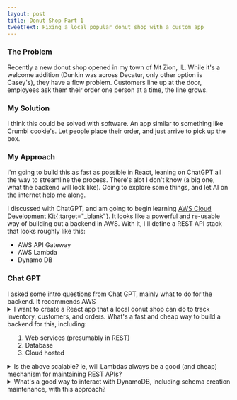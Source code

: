 ```yaml
---
layout: post
title: Donut Shop Part 1
tweetText: Fixing a local popular donut shop with a custom app
---
```


<h3>The Problem</h3>
Recently a new donut shop opened in my town of Mt Zion, IL.  While it's a welcome addition (Dunkin was across Decatur, only other option is Casey's), they have a flow problem.  Customers line up at the door, employees ask them their order one person at a time, the line grows.

<h3>My Solution</h3>
I think this could be solved with software.  An app similar to something like Crumbl cookie's.  Let people place their order, and just arrive to pick up the box.

<h3>My Approach</h3>
I'm going to build this as fast as possible in React, leaning on ChatGPT all the way to streamline the process.  There's alot I don't know (a big one, what the backend will look like).  Going to explore some things, and let AI on the internet help me along.

I discussed with ChatGPT, and am going to begin learning [AWS Cloud Development Kit][aws_cdk]{:target="_blank"}.  It looks like a powerful and re-usable way of building out a backend in AWS.  With it, I'll define a REST API stack that looks roughly like this:

* AWS API Gateway
* AWS Lambda
* Dynamo DB

<h3>Chat GPT</h3>
I asked some intro questions from Chat GPT, mainly what to do for the backend.  It recommends AWS

<details>
  <summary>I want to create a React app that a local donut shop can do to track inventory, customers, and orders.  What's a fast and cheap way to build a backend for this, including:

1) Web services (presumably in REST)
2) Database
3) Cloud hosted
</summary>

<div class="chatgpt-answer">
A fast and cost-effective way to build a backend for your React app, including web services, a database, and cloud hosting, is by leveraging serverless technologies provided by cloud service providers like AWS (Amazon Web Services), Google Cloud Platform (GCP), or Microsoft Azure. Here's a general approach using AWS as an example:

1. **Web Services (REST API):**
   You can use AWS API Gateway to create RESTful APIs. API Gateway allows you to define endpoints, methods (GET, POST, PUT, DELETE), authentication, and integration with other AWS services or custom backend logic.

2. **Database:**
   For the database, you can use Amazon DynamoDB, a fully managed NoSQL database service provided by AWS. DynamoDB is scalable, highly available, and can handle large amounts of data with low latency. It's well-suited for applications that require flexible data models and high performance.

3. **Cloud Hosting:**
   You can host your backend services and database on AWS Lambda and Amazon API Gateway. AWS Lambda allows you to run code without provisioning or managing servers. You can write your backend logic in Node.js, Python, Java, or other supported languages, and AWS Lambda will automatically scale it based on demand. Amazon API Gateway integrates seamlessly with Lambda to expose your APIs to the web.

Here's a step-by-step guide to set up the backend:

1. **Create REST APIs with AWS API Gateway:**
   - Define your API endpoints, such as `/inventory`, `/customers`, `/orders`.
   - Configure methods (GET, POST, PUT, DELETE) for each endpoint.
   - Integrate API Gateway with Lambda functions to handle requests.

2. **Set up a Database with Amazon DynamoDB:**
   - Define tables for inventory, customers, and orders in DynamoDB.
   - Design the schema based on your application's requirements.
   - Use AWS SDKs or AWS Management Console to interact with DynamoDB.

3. **Develop Backend Logic with AWS Lambda:**
   - Write serverless functions in Node.js, Python, or any supported language.
   - Implement business logic for handling inventory, customer, and order operations.
   - Integrate Lambda functions with API Gateway to process incoming requests.

4. **Deploy and Manage Resources:**
   - Use AWS CloudFormation or AWS Management Console to deploy and manage your backend resources.
   - Monitor performance, errors, and usage metrics using AWS CloudWatch.

By following this approach, you can quickly build a scalable and cost-effective backend for your React app using serverless technologies provided by AWS. Similar services are available on other cloud platforms like Google Cloud Functions, Firebase, or Azure Functions, allowing you to choose the best fit for your project's requirements and budget.
</div>
</details>

<details>
  <summary>
  Is the above scalable?  ie, will Lambdas always be a good (and cheap) mechanism for maintaining REST APIs?
    </summary>
<div class="chatgpt-answer">
Yes, using AWS Lambda for maintaining REST APIs can be a scalable and cost-effective solution, especially for applications with varying traffic patterns and unpredictable workloads. Here's why Lambda can be a good choice:

1. **Scalability:** AWS Lambda automatically scales your backend resources based on incoming requests. It can handle thousands of requests per second without you needing to provision or manage servers. This makes it highly scalable and capable of handling sudden spikes in traffic without any manual intervention.

2. **Cost-Effectiveness:** With Lambda, you only pay for the compute time consumed by your functions. Since Lambda automatically scales up and down based on demand, you're not charged for idle resources. This pay-as-you-go pricing model can be very cost-effective, especially for applications with intermittent or unpredictable usage patterns.

3. **Low Maintenance Overhead:** Lambda abstracts away server management tasks, such as provisioning, scaling, patching, and monitoring. This reduces the operational overhead and allows you to focus more on application development rather than infrastructure management.

4. **Integration with Other AWS Services:** Lambda seamlessly integrates with other AWS services, such as API Gateway, DynamoDB, S3, and more. This enables you to build fully serverless architectures using a combination of Lambda functions and managed services, further reducing complexity and operational burden.

5. **Performance:** AWS Lambda provides low-latency execution, typically in the range of milliseconds. This ensures that your REST APIs respond quickly to client requests, providing a smooth user experience.

While Lambda is a powerful and scalable solution, it's essential to design your application architecture carefully to optimize performance and cost-effectiveness. For example, you should consider factors such as function duration, memory allocation, cold start latency, and resource utilization to ensure optimal performance and cost efficiency. Additionally, monitoring and performance tuning are crucial to identifying and addressing any bottlenecks in your serverless architecture.
</div>
</details>

<details>
  <summary>
What's a good way to interact with DynamoDB, including schema creation maintenance, with this approach?
    </summary>
<div class="chatgpt-answer">
Interacting with DynamoDB in a serverless architecture, especially when using AWS Lambda, typically involves using AWS SDKs (Software Development Kits) or libraries that provide an abstraction layer for DynamoDB operations. Here's a recommended approach to interact with DynamoDB in a serverless environment:

1. **Use AWS SDK for Your Chosen Programming Language:**
   AWS provides SDKs for various programming languages, including Node.js, Python, Java, and others. You can use these SDKs to interact with DynamoDB from your Lambda functions. The SDKs provide methods for CRUD operations (Create, Read, Update, Delete) and other DynamoDB operations.

2. **Define Data Models and Schemas:**
   Before interacting with DynamoDB, define your data models and schemas. Decide on the structure of your tables, including primary keys, secondary indexes, and attribute types. You can use JSON-like objects to represent your data models in your Lambda functions.

3. **Use AWS DynamoDB Document Client:**
   AWS DynamoDB Document Client is part of the AWS SDKs and provides a higher-level abstraction for interacting with DynamoDB tables. It automatically marshals and unmarshals data between your Lambda functions and DynamoDB, making it easier to work with JSON documents.

4. **Create DynamoDB Tables Using AWS CloudFormation:**
   Define your DynamoDB tables as AWS CloudFormation templates. CloudFormation allows you to define infrastructure as code, including DynamoDB tables, indexes, and other resources. By defining your tables in CloudFormation templates, you can version-control your infrastructure and easily replicate it across environments.

5. **Automate Schema Creation and Maintenance:**
   You can automate schema creation and maintenance using AWS CloudFormation or AWS CDK (Cloud Development Kit). Define your table schemas in CloudFormation templates or CDK constructs, and deploy them using infrastructure as code principles. This ensures consistency and repeatability across deployments.

6. **Handle DynamoDB Throughput and Scaling:**
   Configure DynamoDB throughput settings (read and write capacity units) based on your application's workload. Monitor throughput utilization using Amazon CloudWatch metrics and auto-scaling policies. This allows DynamoDB to automatically scale up or down based on demand, ensuring optimal performance and cost-efficiency.

7. **Handle Error Handling and Retries:**
   Implement error handling and retries in your Lambda functions to handle transient failures when interacting with DynamoDB. Use exponential backoff and jitter strategies to implement retries with increasing intervals between retries.

By following these best practices, you can effectively interact with DynamoDB in a serverless architecture, ensuring scalability, reliability, and maintainability of your applications. Additionally, consider using AWS Lambda layers to share common code, such as data access logic and error handling, across multiple Lambda functions.
</div>
</details>

[aws_cdk]: https://aws.amazon.com/cdk/